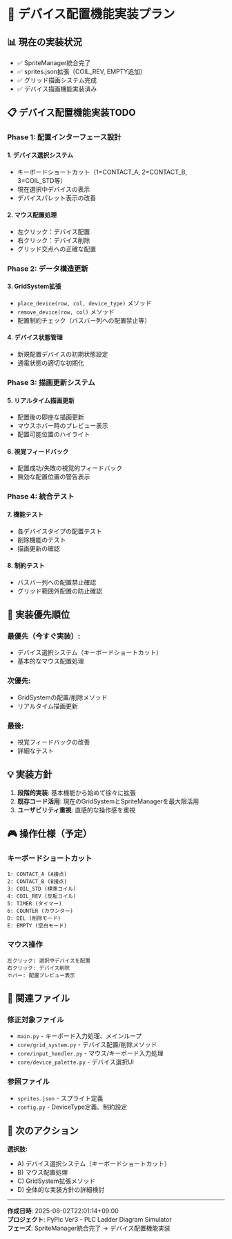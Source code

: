 # 🎯 **デバイス配置機能実装プラン**

## 📊 **現在の実装状況**
- ✅ SpriteManager統合完了
- ✅ sprites.json拡張（COIL_REV, EMPTY追加）
- ✅ グリッド描画システム完成
- ✅ デバイス描画機能実装済み

## 📋 **デバイス配置機能実装TODO**

### **Phase 1: 配置インターフェース設計**

#### 1. **デバイス選択システム**
- キーボードショートカット（1=CONTACT_A, 2=CONTACT_B, 3=COIL_STD等）
- 現在選択中デバイスの表示
- デバイスパレット表示の改善

#### 2. **マウス配置処理**
- 左クリック：デバイス配置
- 右クリック：デバイス削除
- グリッド交点への正確な配置

### **Phase 2: データ構造更新**

#### 3. **GridSystem拡張**
- `place_device(row, col, device_type)` メソッド
- `remove_device(row, col)` メソッド
- 配置制約チェック（バスバー列への配置禁止等）

#### 4. **デバイス状態管理**
- 新規配置デバイスの初期状態設定
- 通電状態の適切な初期化

### **Phase 3: 描画更新システム**

#### 5. **リアルタイム描画更新**
- 配置後の即座な描画更新
- マウスホバー時のプレビュー表示
- 配置可能位置のハイライト

#### 6. **視覚フィードバック**
- 配置成功/失敗の視覚的フィードバック
- 無効な配置位置の警告表示

### **Phase 4: 統合テスト**

#### 7. **機能テスト**
- 各デバイスタイプの配置テスト
- 削除機能のテスト
- 描画更新の確認

#### 8. **制約テスト**
- バスバー列への配置禁止確認
- グリッド範囲外配置の防止確認

## 🔧 **実装優先順位**

### **最優先（今すぐ実装）:**
- デバイス選択システム（キーボードショートカット）
- 基本的なマウス配置処理

### **次優先:**
- GridSystemの配置/削除メソッド
- リアルタイム描画更新

### **最後:**
- 視覚フィードバックの改善
- 詳細なテスト

## 💡 **実装方針**

1. **段階的実装**: 基本機能から始めて徐々に拡張
2. **既存コード活用**: 現在のGridSystemとSpriteManagerを最大限活用
3. **ユーザビリティ重視**: 直感的な操作感を重視

## 🎮 **操作仕様（予定）**

### **キーボードショートカット**
```
1: CONTACT_A (A接点)
2: CONTACT_B (B接点)
3: COIL_STD (標準コイル)
4: COIL_REV (反転コイル)
5: TIMER (タイマー)
6: COUNTER (カウンター)
D: DEL (削除モード)
E: EMPTY (空白モード)
```

### **マウス操作**
```
左クリック: 選択中デバイスを配置
右クリック: デバイス削除
ホバー: 配置プレビュー表示
```

## 📁 **関連ファイル**

### **修正対象ファイル**
- `main.py` - キーボード入力処理、メインループ
- `core/grid_system.py` - デバイス配置/削除メソッド
- `core/input_handler.py` - マウス/キーボード入力処理
- `core/device_palette.py` - デバイス選択UI

### **参照ファイル**
- `sprites.json` - スプライト定義
- `config.py` - DeviceType定義、制約設定

## 🚀 **次のアクション**

**選択肢:**
- A) デバイス選択システム（キーボードショートカット）
- B) マウス配置処理
- C) GridSystem拡張メソッド
- D) 全体的な実装方針の詳細検討

---

**作成日時**: 2025-08-02T22:01:14+09:00  
**プロジェクト**: PyPlc Ver3 - PLC Ladder Diagram Simulator  
**フェーズ**: SpriteManager統合完了 → デバイス配置機能実装

